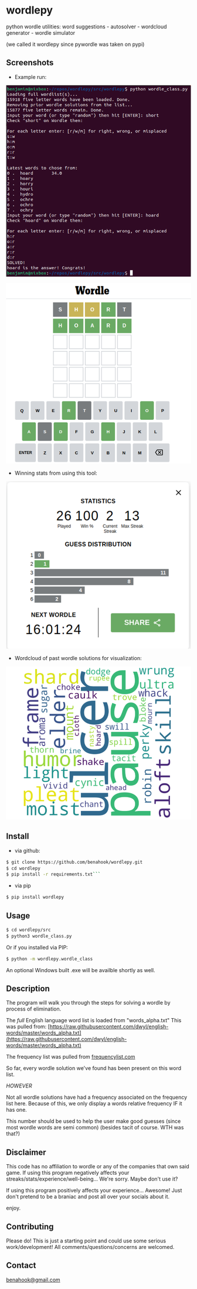 
# wordlepy
python wordle utilities: word suggestions - autosolver - wordcloud generator - wordle simulator

(we called it wordlepy since pywordle was taken on pypi)

## Screenshots

- Example run:

![terminal-screenshot](assets/images/runtime_example.png)

![website-screenshot](assets/images/wordle_site_example.png)

- Winning stats from using this tool:

![statistics-using-tool](assets/images/screenshot.png)

- Wordcloud of past wordle solutions for visualization:

![wordcloud-example](assets/images/word_cloud.png)

## Install

- via github:
```sh
$ git clone https://github.com/benahook/wordlepy.git
$ cd wordlepy
$ pip install -r requirements.txt```
```
- via pip
```sh
$ pip install wordlepy
```

## Usage

```sh
$ cd wordlepy/src
$ python3 wordle_class.py
```
Or if you installed via PIP:
```sh
$ python -m wordlepy.wordle_class
```
An optional Windows built .exe will be availble shortly as well.

## Description
The program will walk you through the steps for solving a wordle by process
of elimination. 

The *full* English language word list is loaded from "words_alpha.txt"
This was pulled from:
[https://raw.githubusercontent.com/dwyl/english-words/master/words_alpha.txt](https://raw.githubusercontent.com/dwyl/english-words/master/words_alpha.txt)

The frequency list was pulled from
[frequencylist.com](http://frequencylist.com)

So far, every wordle solution we've found has been present on this word list. 

*HOWEVER*

Not all wordle solutions have had a frequency associated on the frequency list here.
Because of this, we only display a words relative frequency IF it has one. 

This number should be used to help the user make good guesses (since most wordle words are semi common) (besides tacit of course. WTH was that?)

## Disclaimer
This code has no affiliation to wordle or any of the companies that own said game. 
If using this program negatively affects your streaks/stats/experience/well-being... We're sorry. Maybe don't use it?

If using this program positively affects your experience... Awesome! Just don't pretend to be a braniac and post all over your socials about it. 

enjoy. 

## Contributing
Please do! This is just a starting point and could use some serious work/development!
All comments/questions/concerns are welcomed.

## Contact
[benahook@gmail.com](mailto:benahook@gmail.com)
